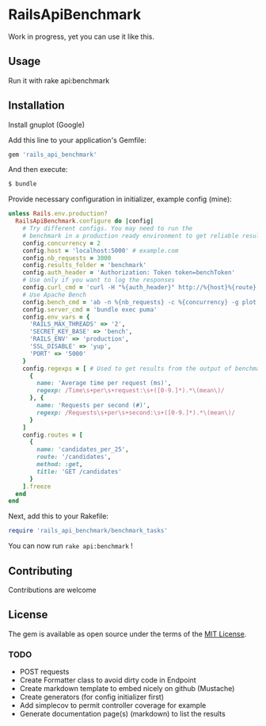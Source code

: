 # RailsApiBenchmark

Work in progress, yet you can use it like this.

## Usage

Run it with rake api:benchmark

## Installation

Install gnuplot (Google)

Add this line to your application's Gemfile:

```ruby
gem 'rails_api_benchmark'
```

And then execute:
```bash
$ bundle
```

Provide necessary configuration in initializer, example config (mine):

```ruby
unless Rails.env.production?
  RailsApiBenchmark.configure do |config|
    # Try different configs. You may need to run the
    # benchmark in a production ready environment to get reliable results
    config.concurrency = 2
    config.host = 'localhost:5000' # example.com
    config.nb_requests = 3000
    config.results_folder = 'benchmark'
    config.auth_header = 'Authorization: Token token=benchToken'
    # Use only if you want to log the responses
    config.curl_cmd = 'curl -H "%{auth_header}" http://%{host}%{route}'
    # Use Apache Bench
    config.bench_cmd = 'ab -n %{nb_requests} -c %{concurrency} -g plot.tsv -e plot.csv -H "%{auth_header}" http://%{host}%{route}'
    config.server_cmd = 'bundle exec puma'
    config.env_vars = {
      'RAILS_MAX_THREADS' => '2',
      'SECRET_KEY_BASE' => 'bench',
      'RAILS_ENV' => 'production',
      'SSL_DISABLE' => 'yup',
      'PORT' => '5000'
    }
    config.regexps = [ # Used to get results from the output of benchmark tools
      {
        name: 'Average time per request (ms)',
        regexp: /Time\s+per\s+request:\s+([0-9.]*).*\(mean\)/
      }, {
        name: 'Requests per second (#)',
        regexp: /Requests\s+per\s+second:\s+([0-9.]*).*\(mean\)/
      }
    ]
    config.routes = [
      {
        name: 'candidates_per_25',
        route: '/candidates',
        method: :get,
        title: 'GET /candidates'
      }
    ].freeze
  end
end
```

Next, add this to your Rakefile:

```ruby
require 'rails_api_benchmark/benchmark_tasks'
```

You can now run `rake api:benchmark` !

## Contributing
Contributions are welcome

## License
The gem is available as open source under the terms of the [MIT License](http://opensource.org/licenses/MIT).

### TODO
* POST requests
* Create Formatter class to avoid dirty code in Endpoint
* Create markdown template to embed nicely on github (Mustache)
* Create generators (for config initializer first)
* Add simplecov to permit controller coverage for example
* Generate documentation page(s) (markdown) to list the results

